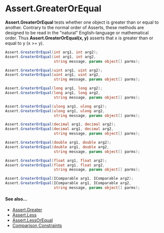 # Assert.GreaterOrEqual


**Assert.GreaterOrEqual** tests whether one object is greater than or equal to another.
Contrary to the normal order of Asserts, these methods are designed to be
read in the "natural" English-language or mathematical order. Thus
**Assert.GreaterOrEqual(x, y)** asserts that x is greater than or equal to y (x >= y).

```csharp
Assert.GreaterOrEqual(int arg1, int arg2);
Assert.GreaterOrEqual(int arg1, int arg2,
                      string message, params object[] parms);

Assert.GreaterOrEqual(uint arg1, uint arg2);
Assert.GreaterOrEqual(uint arg1, uint arg2,
                      string message, params object[] parms);

Assert.GreaterOrEqual(long arg1, long arg2);
Assert.GreaterOrEqual(long arg1, long arg2,
                      string message, params object[] parms);

Assert.GreaterOrEqual(ulong arg1, ulong arg2);
Assert.GreaterOrEqual(ulong arg1, ulong arg2,
                      string message, params object[] parms);

Assert.GreaterOrEqual(decimal arg1, decimal arg2);
Assert.GreaterOrEqual(decimal arg1, decimal arg2,
                      string message, params object[] parms);

Assert.GreaterOrEqual(double arg1, double arg2);
Assert.GreaterOrEqual(double arg1, double arg2,
                      string message, params object[] parms);

Assert.GreaterOrEqual(float arg1, float arg2);
Assert.GreaterOrEqual(float arg1, float arg2,
                      string message, params object[] parms);

Assert.GreaterOrEqual(IComparable arg1, IComparable arg2);
Assert.GreaterOrEqual(IComparable arg1, IComparable arg2,
                      string message, params object[] parms);
```

#### See also...
 * [Assert.Greater](Assert.Greater.md)
 * [Assert.Less](Assert.Less.md)
 * [Assert.LessOrEqual](Assert.LessOrEqual.md)
 * [Comparison Constraints](xref:constraints#comparison-constraints)
